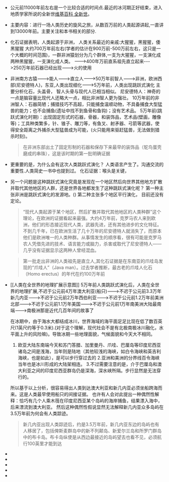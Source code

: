 - 公元前11000年前左右是一个比较合适的时间点.最近的冰河期正好结束，进入地质学家所说的全新世[维基百科 全新世](https://zh.m.wikipedia.org/zh-hans/%E5%85%A8%E6%96%B0%E4%B8%96)。
- 主要内容：进行一场人类历史的旋风之旅，从数百万前的人类起源讲起,一直讲到13000年前。主要关注和本书相关的部分.
- 化石证据表明，人类起源于非洲，
  人类关系最近的亲戚:大猩猩，黑猩猩，倭黑猩猩
  大约700万年前左右(学者的估计在900万前-500万前左右，这只是一个大概的时间范围)，一群非洲猿划分为几个群体,一支为大猩猩，一支演化成两种黑猩猩，一支演化成人类。
  --->400年万前直系祖先直立起来--->250万年前石器已经出现--->火的使用
- 非洲南方古猿--->能人--->直立人--->50万年前智人--->非洲，欧洲西部(尼安德特人)，东亚,人类出现细化--->5万年前，人类出现跳跃式演化
  主要分析化石，头盖骨，
  智人头骨与现代人已相当相似。
  尼安德特人：神奇的一点是脑容量比现代人还略大一点，相比非洲智人更为强壮。
  10万年前的非洲智人：石器简陋；捕猎技巧不高超，只能捕食温顺动物，不具备捕食大型猛兽的能力；也不会捕鱼(遗址中找不到鱼骨和鱼钩)；没有艺术品。
  5万年前(跳跃式演化时期)：出现固定形式的石器，骨器，和装饰品，艺术品(壁画，雕像等)；工具种类繁多，针、锥子、雕刀等，有鱼叉、射矛器、弓箭等武器，使得安全距离之外捕杀大型猛兽成为可能，(火只能用来驱赶猛兽，无法做到猎杀时刻)。
  
  >在非洲东部出土了固定形制的石器和保存下来最早的装饰品（鸵鸟蛋壳磨成的串珠），这是该时期的第一批明确证据
- 更重要的是，为什么会有这次人类跳跃式演化？
  人类语言产生了。沟通交流的重要性.人类简史一书中也提到过。
  化石证据：喉头是关键，
- 另一个问题是这种跳跃式演化究竟是发现在一个地区然后向世界其他地方扩散并取代其他地区的人群，还是世界各地都发生了这种跳跃式演化呢？
  第一种主张非洲是跳跃式演化的发源地。()
  第二种主张多个地区平行演化，
  目前还没有定论。
  >“现代人类起源于某个地区，然后扩散并取代其他地区的人类种群”这个理论，在欧洲的证据看起来最强。大约4万年前，克罗马农人来到欧洲，他们的形态接近现代人类，武器先进，还有其他进步的文化特征。不到几千年，已在欧洲生活了几十万年的尼安德特人就消失了，而原本他们是欧洲唯一的人类种群。从事情发生的顺序看，很有可能是克罗马农人凭借先进的技术、语言能力或脑力，杀害或取代了尼安德特人——几乎没有证据显示这两种人曾经混血。
  
  >第一批走出非洲的人类祖先是直立人,其化石证据是在东南亚的爪哇岛发现的“爪哇人”（Java man）。过去学者推断，最古老的爪哇人化石（Homo erectus）的年代在约100万年前
- [[人类在全世界的地理扩展示意图]]
  5万年前人类跳跃式演化后，人类在全世界的地理扩展,不迟于公元前4万年澳大利亚(船只)--->不迟于公元前3.3万年新几内亚--->不迟于公元前2万年西伯利亚--->不迟于公元前1.2万年前美洲北部--->不迟于公元前1.1万年美国--->不迟于公元前1万年南美洲大陆最南端--->南极洲那是近代几百年间的故事了
  
  在冰期中，由于海水大都结成冰川，世界海域的海平面足足比现在低了数百英尺(1英尺约等于0.3米).(对于这个理解，现代社会不是有北极南极冰川融化，水平面上升的风险嘛)。导致冰期一些地理面貌，气候面貌和今天大不相同。
  1. 欧亚大陆东南端今天和苏门答腊、加里曼丹、爪哇、巴厘岛等印度尼西亚诸岛之间是浅海，当年则是陆地（其他较浅的海峡，如白令海峡和英吉利海峡，也是如此），是可以步行穿过去的
  2.亚洲和美洲的分界线百令海峡当年也是冰川形成的大陆架相连。
  3.不过需要注意的是，介于巴厘岛和澳大利亚之间的印度尼西亚群岛仍是深海，深水峡所隔。步行显然是无法穿行的。
  
  所以基于以上分析，很容易得出人类到达澳大利亚和新几内亚必须坐船跨海而来。这是人类最早使用船只的间接证据。
  也许有人会对此提出一种偶然性解释：恰巧有几个人乘木筏在印度尼西亚某个岛屿的海岸捕鱼，结果漂入海中，后来漂流到澳大利亚。
  然后这种偶然性假说显然无法解释新几内亚众多岛屿在3.5万年前为何会有人类踪迹。
  >新几内亚出现人类踪迹后，约是3.5万年前，新几内亚东边的岛屿也有人移居了，包括俾斯麦群岛中的新不列颠岛、新爱尔兰岛和所罗门群岛中的布卡岛。布卡岛纵使是从西边最接近的岛屿望去也看不见，必须航行100英里才能到达
-
-
-
-
-